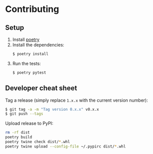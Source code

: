 # Contributing

## Setup

1. Install [poetry](https://python-poetry.org/)
2. Install the dependencies:
   ```bash
   $ poetry install
   ```
3. Run the tests:
   ```bash
   $ poetry pytest
   ```

## Developer cheat sheet

Tag a release (simply replace `1.x.x` with the current version number):

```bash
$ git tag -a -m "Tag version 0.x.x" v0.x.x
$ git push --tags
```

Upload release to PyPI:

```bash
rm -rf dist
poetry build
poetry twine check dist/*.whl
poetry twine upload --config-file ~/.pypirc dist/*.whl
```
